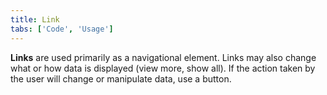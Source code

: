 ```yaml
---
title: Link
tabs: ['Code', 'Usage']
---
```


**Links** are used primarily as a navigational element. Links may also change what or how data is displayed (view more, show all). If the action taken by the user will change or manipulate data, use a button.

<component 
    name="Link"
    component="link" 
    variation="link"
    experimental="true"
    >
</component>
